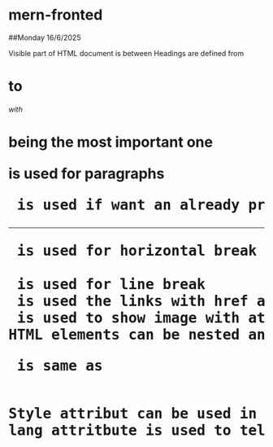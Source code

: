 # mern-fronted

##Monday 16/6/2025

Visible part of HTML document is between <body></body>
Headings are defined from <h1> to <h6> with <h1> being the most important one
<p> is used for paragraphs
<pre> is used if want an already preformatted text
<hr> is used for horizontal break line
<br> is used for line break
<a> is used the links with href attribute
<img> is used to show image with attributes like src for sorce file it can be absolute and relative and alt for showing text if image is not loading for so e reason
HTML elements can be nested and are not case sensitive <P> is same as <p>
Style attribut can be used in html elements
lang attritbute is used to tell which language is in webpage like "en" or country also like "en-US"
